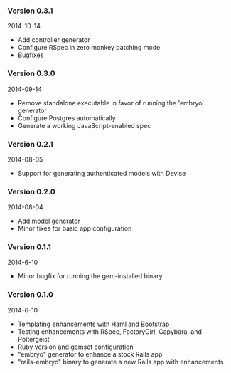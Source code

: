 ### Version 0.3.1
2014-10-14

* Add controller generator
* Configure RSpec in zero monkey patching mode
* Bugfixes

### Version 0.3.0
2014-09-14

* Remove standalone executable in favor of running the 'embryo' generator
* Configure Postgres automatically
* Generate a working JavaScript-enabled spec

### Version 0.2.1
2014-08-05

* Support for generating authenticated models with Devise

### Version 0.2.0
2014-08-04

* Add model generator
* Minor fixes for basic app configuration

### Version 0.1.1
2014-6-10

* Minor bugfix for running the gem-installed binary

### Version 0.1.0
2014-6-10

* Templating enhancements with Haml and Bootstrap
* Testing enhancements with RSpec, FactoryGirl, Capybara, and
  Poltergeist
* Ruby version and gemset configuration
* "embryo" generator to enhance a stock Rails app
* "rails-embryo" binary to generate a new Rails app with enhancements

